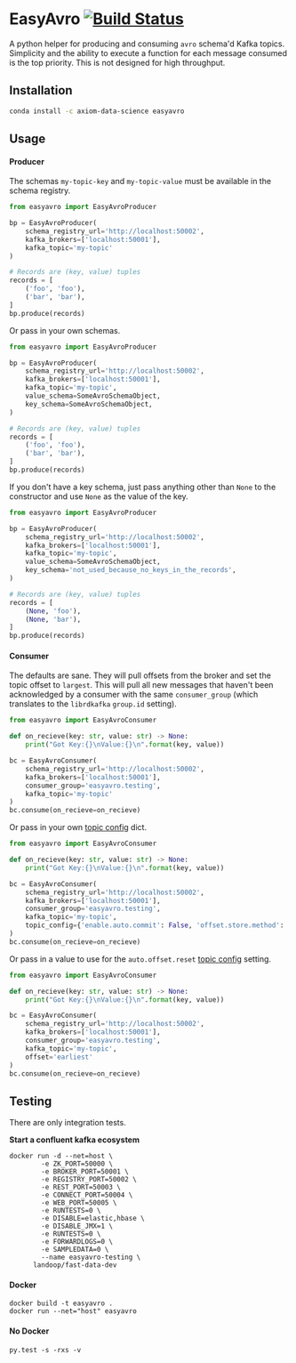 # EasyAvro  [![Build Status](https://travis-ci.org/axiom-data-science/easyavro.svg?branch=master)](https://travis-ci.org/axiom-data-science/easyavro)

A python helper for producing and consuming `avro` schema'd Kafka topics. Simplicity and the ability to execute a function for each message consumed is the top priority. This is not designed for high throughput.


## Installation

```bash
conda install -c axiom-data-science easyavro
```


## Usage

#### Producer

The schemas `my-topic-key` and `my-topic-value` must be available in the schema registry.

```python
from easyavro import EasyAvroProducer

bp = EasyAvroProducer(
    schema_registry_url='http://localhost:50002',
    kafka_brokers=['localhost:50001'],
    kafka_topic='my-topic'
)

# Records are (key, value) tuples
records = [
    ('foo', 'foo'),
    ('bar', 'bar'),
]
bp.produce(records)
```

Or pass in your own schemas.

```python
from easyavro import EasyAvroProducer

bp = EasyAvroProducer(
    schema_registry_url='http://localhost:50002',
    kafka_brokers=['localhost:50001'],
    kafka_topic='my-topic',
    value_schema=SomeAvroSchemaObject,
    key_schema=SomeAvroSchemaObject,
)

# Records are (key, value) tuples
records = [
    ('foo', 'foo'),
    ('bar', 'bar'),
]
bp.produce(records)
```

If you don't have a key schema, just pass anything other than `None` to the
constructor and use `None` as the value of the key.

```python
from easyavro import EasyAvroProducer

bp = EasyAvroProducer(
    schema_registry_url='http://localhost:50002',
    kafka_brokers=['localhost:50001'],
    kafka_topic='my-topic',
    value_schema=SomeAvroSchemaObject,
    key_schema='not_used_because_no_keys_in_the_records',
)

# Records are (key, value) tuples
records = [
    (None, 'foo'),
    (None, 'bar'),
]
bp.produce(records)
```


#### Consumer

The defaults are sane. They will pull offsets from the broker and set the topic offset to `largest`. This will pull all new messages that haven't been acknowledged by a consumer with the same `consumer_group` (which translates to the `librdkafka` `group.id` setting).

```python
from easyavro import EasyAvroConsumer

def on_recieve(key: str, value: str) -> None:
    print("Got Key:{}\nValue:{}\n".format(key, value))

bc = EasyAvroConsumer(
    schema_registry_url='http://localhost:50002',
    kafka_brokers=['localhost:50001'],
    consumer_group='easyavro.testing',
    kafka_topic='my-topic'
)
bc.consume(on_recieve=on_recieve)
```

Or pass in your own [topic config](https://github.com/edenhill/librdkafka/blob/master/CONFIGURATION.md#topic-configuration-properties) dict.

```python
from easyavro import EasyAvroConsumer

def on_recieve(key: str, value: str) -> None:
    print("Got Key:{}\nValue:{}\n".format(key, value))

bc = EasyAvroConsumer(
    schema_registry_url='http://localhost:50002',
    kafka_brokers=['localhost:50001'],
    consumer_group='easyavro.testing',
    kafka_topic='my-topic',
    topic_config={'enable.auto.commit': False, 'offset.store.method': 'file'}
)
bc.consume(on_recieve=on_recieve)
```

Or pass in a value to use for the `auto.offset.reset` [topic config](https://github.com/edenhill/librdkafka/blob/master/CONFIGURATION.md#topic-configuration-properties) setting.

```python
from easyavro import EasyAvroConsumer

def on_recieve(key: str, value: str) -> None:
    print("Got Key:{}\nValue:{}\n".format(key, value))

bc = EasyAvroConsumer(
    schema_registry_url='http://localhost:50002',
    kafka_brokers=['localhost:50001'],
    consumer_group='easyavro.testing',
    kafka_topic='my-topic',
    offset='earliest'
)
bc.consume(on_recieve=on_recieve)
```

## Testing

There are only integration tests.

**Start a confluent kafka ecosystem**

```
docker run -d --net=host \
        -e ZK_PORT=50000 \
        -e BROKER_PORT=50001 \
        -e REGISTRY_PORT=50002 \
        -e REST_PORT=50003 \
        -e CONNECT_PORT=50004 \
        -e WEB_PORT=50005 \
        -e RUNTESTS=0 \
        -e DISABLE=elastic,hbase \
        -e DISABLE_JMX=1 \
        -e RUNTESTS=0 \
        -e FORWARDLOGS=0 \
        -e SAMPLEDATA=0 \
        --name easyavro-testing \
      landoop/fast-data-dev
```

#### Docker

```
docker build -t easyavro .
docker run --net="host" easyavro
```

#### No Docker

```
py.test -s -rxs -v
```
